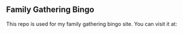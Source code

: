 ## Family Gathering Bingo

This repo is used for my family gathering bingo site. You can visit it at: 